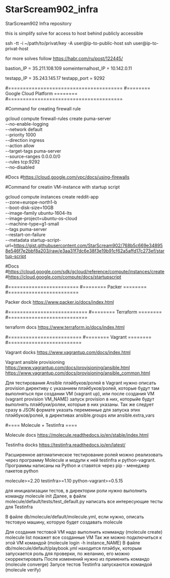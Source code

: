 # StarScream902_infra
StarScream902 Infra repository

this is simplify solve for access to host behind publicly accessible

ssh -tt -i ~/path/to/privat/key -A user@ip-to-public-host ssh user@ip-to-privat-host

for more solves follow https://habr.com/ru/post/122445/

bastion_IP = 35.211.108.109 
someinternalhost_IP = 10.142.0.11

testapp_IP = 35.243.145.17
testapp_port = 9292

#=======================================
#======== Google Cloud Platform ========
#=======================================

#Command for creating firewall rule

gcloud compute firewall-rules create puma-server \
	--no-enable-logging \
	--network default \
	--priority 1000 \
	--direction ingress \
	--action allow \
	--target-tags puma-server \
	--source-ranges 0.0.0.0/0 \
	--rules tcp:9292 \
	--no-disabled

#Docs 
#https://cloud.google.com/vpc/docs/using-firewalls

#Command for creatin VM-instance with startup script

gcloud compute instances create reddit-app \
  --zone=europe-north1-b \
  --boot-disk-size=10GB \
  --image-family ubuntu-1604-lts \
  --image-project=ubuntu-os-cloud \
  --machine-type=g1-small \
  --tags puma-server \
  --restart-on-failure \
  --metadata startup-script-url=https://gist.githubusercontent.com/StarScream902/768b5c669e348958e546f7e2bbf8a203/raw/e3aa31f7dc6e38f3e19b91cf62a5affd17c273ef/startup-script

#Docs 
#https://cloud.google.com/sdk/gcloud/reference/compute/instances/create
#https://cloud.google.com/compute/docs/startupscript

#========================
#======== Packer ========
#========================

Packer dock
https://www.packer.io/docs/index.html

#===========================
#======== Terraform ========
#===========================

terraform docs
https://www.terraform.io/docs/index.html

#=========================
#======== Vagrant ========
#=========================

Vagrant docks
https://www.vagrantup.com/docs/index.html

Vagrant ansible provisioning
https://www.vagrantup.com/docs/provisioning/ansible.html	
https://www.vagrantup.com/docs/provisioning/ansible_common.html

Для тестирования Ansible плэйбуков/ролей в Vagrant нужно описать provision директиву с указанием плэйбуков/ролей, которые будут там выполняться при создании VM (vagrant up), или после создания VM (vagrant provision VM_NAME) запуск provision в них, которыйе будут выполнять плэйбуки/ролеи, которые в них указаны.
Так же следует сразу в JSON формате указать переменные для запуска этих плэйбуков/ролей, в директивах ansible.groups или ansible.extra_vars

#==== Molecule + Testinfra ====

Molecule docs
https://molecule.readthedocs.io/en/stable/index.html

Testinfra docks
https://testinfra.readthedocs.io/en/latest/

Расширенное автоматическое тестирование ролей можно реализовать через программу Molecule и модули к ней testinfra и python-vagrant.
Программы написаны на Python и ставятся через pip - менеджер пакетов python

molecule>=2.20
testinfra>=1.10
python-vagrant>=0.5.15

для инициализации тестов, в директории роли нужно выполнить команду molecule init
Далее, в файлк molecule/default/tests/test_default.py написать все интересующие тесты для Testinfra

В файле db/molecule/default/molecule.yml, если нужно, описать тестовую машину, которую будет создавать molecule

Для создания тестовой VM надо выполнить комманду (molecule create) 
molecule list покажет все созданные VM
Так же можно подключиться к этой VM командой (molecule login -h instance_NAME)
В файле db/molecule/default/playbook.yml находится плэйбук, которым запускается роль для проверки, по желанию, его можно скорректировать
После изменений нужно из применить командо (molecule converge)
Запусе тестов Testinfra запускаются командой (molecule verify)
